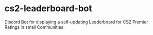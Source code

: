 # cs2-leaderboard-bot
Discord Bot for displaying a self-updating Leaderboard for CS2 Premier Ratings in small Communities.
